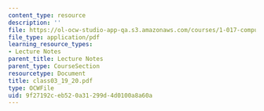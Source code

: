 ```yaml
---
content_type: resource
description: ''
file: https://ol-ocw-studio-app-qa.s3.amazonaws.com/courses/1-017-computing-and-data-analysis-for-environmental-applications-fall-2003/9f27192ceb520a31299d4d0100a8a60a_class03_19_20.pdf
file_type: application/pdf
learning_resource_types:
- Lecture Notes
parent_title: Lecture Notes
parent_type: CourseSection
resourcetype: Document
title: class03_19_20.pdf
type: OCWFile
uid: 9f27192c-eb52-0a31-299d-4d0100a8a60a
---
```

